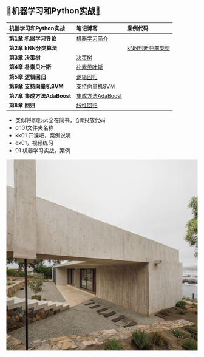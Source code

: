 ## 🍉机器学习和Python[实战🔗](https://github.com/appke/MachineLearning-notebook)

机器学习和Python实战| 笔记博客 | 案例代码 
:--|:--|:--
**第1章 机器学习导论** | [机器学习简介](https://www.jianshu.com/p/ce5a3bcb8414) |
**第2章 kNN分类算法** |  |[kNN判断肿瘤类型](https://nbviewer.jupyter.org/github/angmu/Machine-Learning/blob/master/ch03/kNN.ipynb)
**第3章 决策树** | [决策树]() |
**第4章 朴素贝叶斯** | [朴素贝叶斯]() |
**第5章 逻辑回归** | [逻辑回归](https://www.jianshu.com/p/7966614c082b) |
**第6章 支持向量机SVM** | [支持向量机SVM]() |
**第7章 集成方法AdaBoost** | [集成方法AdaBoost]() |
**第8章 回归** | [线性回归](https://www.jianshu.com/p/7966614c082b) |



- 类似将`原理ppt`全在简书，`仓库`只放代码
- ch01文件夹名称
- kk01 开课吧，案例说明
- ex01，视频练习
- 01 机器学习实战，案例



<p align='left'>
<img src='ch01-导论/images/surface-plot.jpg'>
</p>